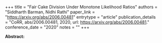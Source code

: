 +++
title = "Fair Cake Division Under Monotone Likelihood Ratios"
authors = "Siddharth Barman, Nidhi Rathi"
paper_link = "https://arxiv.org/abs/2006.00481"
entrytype = "article"
publication_details = "CoRR, abs/2006.00481, 2020, url: <a href='https://arxiv.org/abs/2006.00481' target='_blank'>https://arxiv.org/abs/2006.00481</a>."
conference_date = "2020"
notes = ""
+++

<b>Abstract:</b>
